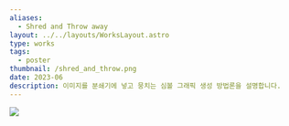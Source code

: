 ```yaml
---
aliases:
  - Shred and Throw away
layout: ../../layouts/WorksLayout.astro
type: works
tags:
  - poster
thumbnail: /shred_and_throw.png
date: 2023-06
description: 이미지를 분쇄기에 넣고 뭉치는 심볼 그래픽 생성 방법론을 설명합니다.
---
```

![](../../assets/shred_and_throw.png)